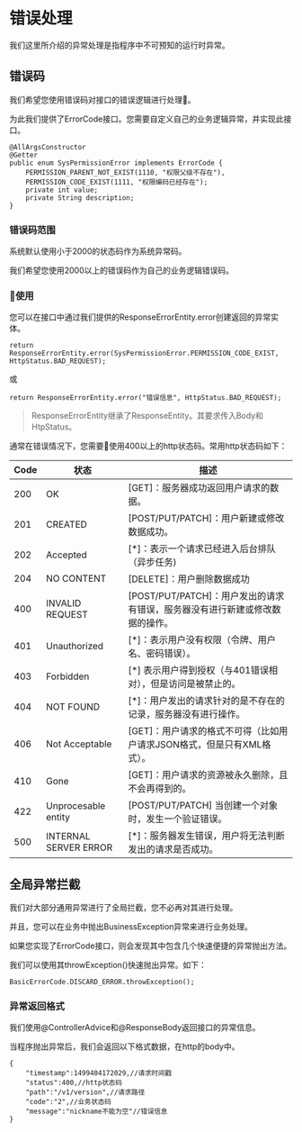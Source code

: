 # 错误处理

我们这里所介绍的异常处理是指程序中不可预知的运行时异常。


## 错误码

我们希望您使用错误码对接口的错误逻辑进行处理。

为此我们提供了ErrorCode接口。您需要自定义自己的业务逻辑异常，并实现此接口。

```
@AllArgsConstructor
@Getter
public enum SysPermissionError implements ErrorCode {
    PERMISSION_PARENT_NOT_EXIST(1110, "权限父级不存在"),
    PERMISSION_CODE_EXIST(1111, "权限编码已经存在");
    private int value;
    private String description;
}
```

### 错误码范围

系统默认使用小于2000的状态码作为系统异常码。

我们希望您使用2000以上的错误码作为自己的业务逻辑错误码。

### 使用


您可以在接口中通过我们提供的ResponseErrorEntity.error创建返回的异常实体。

```
return ResponseErrorEntity.error(SysPermissionError.PERMISSION_CODE_EXIST, HttpStatus.BAD_REQUEST);
```

或

```
return ResponseErrorEntity.error("错误信息", HttpStatus.BAD_REQUEST);
```

> ResponseErrorEntity继承了ResponseEntity。其要求传入Body和HtpStatus。

通常在错误情况下，您需要使用400以上的http状态码。常用http状态码如下：

Code|状态|描述
---|---|---
200|OK |[GET]：服务器成功返回用户请求的数据。
201|CREATED |[POST/PUT/PATCH]：用户新建或修改数据成功。
202 |Accepted| [*]：表示一个请求已经进入后台排队（异步任务)
204 | NO CONTENT | [DELETE]：用户删除数据成功
400 | INVALID REQUEST |[POST/PUT/PATCH]：用户发出的请求有错误，服务器没有进行新建或修改数据的操作。
401 |Unauthorized|[*]：表示用户没有权限（令牌、用户名、密码错误）。
403 |Forbidden|[*] 表示用户得到授权（与401错误相对），但是访问是被禁止的。
404 |NOT FOUND|[*]：用户发出的请求针对的是不存在的记录，服务器没有进行操作。
406 |Not Acceptable|[GET]：用户请求的格式不可得（比如用户请求JSON格式，但是只有XML格式）。
410 |Gone|[GET]：用户请求的资源被永久删除，且不会再得到的。
422 |Unprocesable entity|[POST/PUT/PATCH] 当创建一个对象时，发生一个验证错误。
500 |INTERNAL SERVER ERROR|[*]：服务器发生错误，用户将无法判断发出的请求是否成功。


## 全局异常拦截

我们对大部分通用异常进行了全局拦截，您不必再对其进行处理。

并且，您可以在业务中抛出BusinessException异常来进行业务处理。

如果您实现了ErrorCode接口，则会发现其中包含几个快速便捷的异常抛出方法。

我们可以使用其throwException()快速抛出异常。如下：

```
BasicErrorCode.DISCARD_ERROR.throwException();
```


### 异常返回格式

我们使用@ControllerAdvice和@ResponseBody返回接口的异常信息。

当程序抛出异常后，我们会返回以下格式数据，在http的body中。

```
{
    "timestamp":1499404172029,//请求时间戳
    "status":400,//http状态码
    "path":"/v1/version",//请求路径
    "code":"2",//业务状态码
    "message":"nickname不能为空"//错误信息
}
```